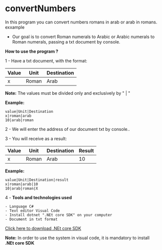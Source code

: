 # convertNumbers
In this program you can convert numbers romans in arab or arab in romans. exxample

* Our goal is to convert Roman numerals to Arabic or Arabic numerals to Roman numerals, passing a txt document by console.

**How to use the program ?** 

1 - Have a txt document, with the format: 

| Value | Unit | Destination |
| ----- | ---- | ----|
| x | Roman | Arab |

**Note:** The values must be divided only and exclusively by " | "

**Example:** 
```
value|Unit|Destination
x|roman|arab
10|arab|roman
```
       
2 - We will enter the address of our document txt by console..

3 - You will receive as a result: 

| Value | Unit | Destination | Result  |
| ----- | ---- | ---- | ---- |
| x | Roman | Arab |  10  |

**Example:** 
```
value|Unit|Destination|result
x|roman|arab|10
10|arab|roman|X
```

4 - **Tools and technologies used**

    - Language C# 
    - Text editor Visual Code 
    - Install dotnet ".NEt core SDK" on your computer
    - Document in txt format 

[Click here to download .NEt core SDK](https://dotnet.microsoft.com/download)

**Note:** In order to use the system in visual code, it is mandatory to install **.NEt core SDK**
